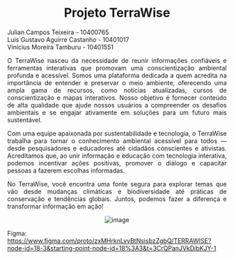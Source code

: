 <h1 align="center"><b>Projeto TerraWise</b></h1>

Julian Campos Teixeira - 10400765  
Luis Gustavo Aguirre Castanho - 10401017  
Vinicius Moreira Tamburu - 10401551  

<div align="justify">
    O TerraWise nasceu da necessidade de reunir informações confiáveis e ferramentas interativas que promovam uma conscientização ambiental profunda e acessível. Somos uma plataforma dedicada a quem acredita na importância de entender e preservar o meio ambiente, oferecendo uma ampla gama de recursos, como notícias atualizadas, cursos de conscientização e mapas interativos. Nosso objetivo é fornecer conteúdo de alta qualidade que ajude nossos usuários a compreender os desafios ambientais e se engajar ativamente em soluções para um futuro mais sustentável.
    
  Com uma equipe apaixonada por sustentabilidade e tecnologia, o TerraWise trabalha para tornar o conhecimento ambiental acessível para todos — desde pesquisadores e educadores até cidadãos conscientes e ativistas. Acreditamos que, ao unir informação e educação com tecnologia interativa, podemos incentivar ações positivas, promover o diálogo e capacitar pessoas a fazerem escolhas informadas.
    
  No TerraWise, você encontra uma fonte segura para explorar temas que vão desde mudanças climáticas e biodiversidade até práticas de conservação e tendências globais. Juntos, podemos fazer a diferença e transformar informação em ação!
</div>

<div align="center">
    <img src="https://github.com/user-attachments/assets/c2f10f16-74e8-4476-bdda-1a68adb30cd0" alt="image">
</div>


Figma: https://www.figma.com/proto/zxMHrknLvvBtNsisbzZgbQ/TERRAWISE?node-id=18-3&starting-point-node-id=18%3A3&t=3CrQPanJVkDibKJY-1
